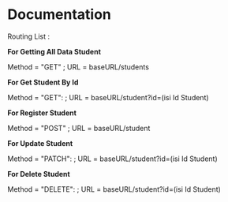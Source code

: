 # Documentation
Routing List :

**For Getting All Data Student**

Method = "GET" ; URL = baseURL/students

**For Get Student By Id**

Method = "GET": ; URL = baseURL/student?id=(isi Id Student)

**For Register Student**

Method = "POST" ; URL = baseURL/student

**For Update Student**

Method = "PATCH": ; URL = baseURL/student?id=(isi Id Student)

**For Delete Student**

Method = "DELETE": ; URL = baseURL/student?id=(isi Id Student)
